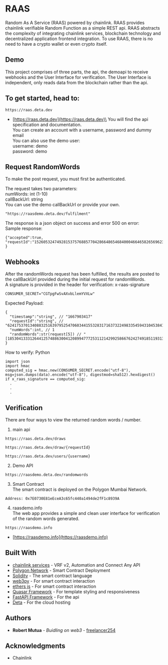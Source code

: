 # RAAS
Random As A Service (RAAS) powered by chainlink. RAAS provides chainlink verifiable Random Function as a simple REST api. RAAS abstracts the complexity of integrating
chainlink services, blockchain technology and decentralized application frontend integration. To use RAAS, there is no need to have a crypto wallet or even crypto itself.
## Demo
This project comprises of three parts, the api, the demoapi to receive webhooks and the User Interface for verification. The User Interface is independent, only reads data
from the blockchain rather than the api.

## To get started, head to:
```
https://raas.deta.dev
```
* [https://raas.deta.dev](https://raas.deta.dev)\
You will find the api specification and documentation.\
You can create an account with a username, password and dummy email\
You can also use the demo user:\
username: demo\
password: demo

## Request RandomWords
To make the post request, you must first be authenticated.

The request takes two parameters:\
numWords: int (1-10)\
callBackUrl: string\
You can use the demo callBackUrl or provide your own.
```
"https://raasdemo.deta.dev/fulfilment"
```
The response is a json object on success and error 500 on error:\
Sample response: 
```
{"accepted":true,
"requestId":"15260532474928153757688577042866486546840004664658265696233553265432660055854"
}
```
## Webhooks
After the randomWords request has been fulfilled, the results are posted to the callBackUrl provided
during the initial request for randomWords.\
A signature is provided in the header for verification: x-raas-signature
```
CONSUMER_SECRET="CGTpgFwSvAXvbLlemYVXLw"
```
Expected Payload:
```
{
  "timestamp":"string", // "1667903417"
  "requestId":"string", // "62417537013408832516397952547060344155328317163732249833545943104538413825859"
  "numWords":int, // 1
  "randomWords":str(request[5]) // "[18530413331264412574886300412089947772531121429925866762427491851193136677172]"
}
```
How to verify: Python

```
import json
import hmac
computed_sig = hmac.new(CONSUMER_SECRET.encode("utf-8"), msg=json.dumps(data).encode("utf-8"), digestmod=sha512).hexdigest()
if x_raas_signature == computed_sig:
  .
  .
  .
```
## Verification
There are four ways to view the returned random words / number.
1. main api
```
https://raas.deta.dev/draws
```
```
https://raas.deta.dev/draw/{requestId}
```
```
https://raas.deta.dev/users/{username}
```

2. Demo API
```
https://raasdemo.deta.dev/randomwords
```
3. Smart Contract\
The smart contract is deployed on the Polygon Mumbai Network.
```
Address: 0x7E0730E81eEceA3c65fc440a1494de2fF1c8939A
```
4. raasdemo.info\
The web app provides a simple and clean user interface for verification of the random words generated.
```
https://raasdemo.info
```
* [https://raasdemo.info](https://raasdemo.info)

## Built With

* [chainlink services](https://chain.link/) - VRF v2, Automation and Connect Any API
* [Polygon Network](https://polygon.technology/) - Smart Contract Deployment
* [Solidity](https://docs.soliditylang.org/en/v0.8.7/) - The smart contract language
* [web3py](https://web3py.readthedocs.io/en/stable/) - For smart contract interaction
* [ethers js](https://docs.ethers.io/v5/) - For smart contract interaction
* [Quasar Framework](https://quasar.dev/) - For template styling and responsiveness
* [FastAPI Framework](https://fastapi.tiangolo.com/) - For the api
* [Deta](https://deta.sh/) - For the cloud hosting

## Authors

* **Robert Mutua** - *Buidling on web3* - [freelancer254](https://github.com/freelancer254)



## Acknowledgments

* Chainlink




